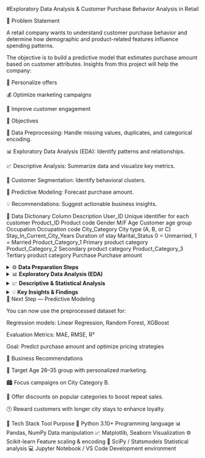 #Exploratory Data Analysis & Customer Purchase Behavior Analysis in Retail

📌 Problem Statement

A retail company wants to understand customer purchase behavior and determine how demographic and product-related features influence spending patterns.

The objective is to build a predictive model that estimates purchase amount based on customer attributes.
Insights from this project will help the company:

🎯 Personalize offers

💰 Optimize marketing campaigns

🤝 Improve customer engagement

🎯 Objectives

🧹 Data Preprocessing: Handle missing values, duplicates, and categorical encoding.

📊 Exploratory Data Analysis (EDA): Identify patterns and relationships.

📈 Descriptive Analysis: Summarize data and visualize key metrics.

👥 Customer Segmentation: Identify behavioral clusters.

🤖 Predictive Modeling: Forecast purchase amount.

💡 Recommendations: Suggest actionable business insights.

🧾 Data Dictionary
Column	Description
User_ID	Unique identifier for each customer
Product_ID	Product code
Gender	M/F
Age	Customer age group
Occupation	Occupation code
City_Category	City type (A, B, or C)
Stay_In_Current_City_Years	Duration of stay
Marital_Status	0 = Unmarried, 1 = Married
Product_Category_1	Primary product category
Product_Category_2	Secondary product category
Product_Category_3	Tertiary product category
Purchase	Purchase amount
<details> <summary>⚙️ <b>Data Preparation Steps</b></summary>
🧩 1️⃣ Importing Libraries
import numpy as np
import pandas as pd
import matplotlib.pyplot as plt
import seaborn as sns

🧩 2️⃣ Data Loading & Merging

Loaded two CSVs — demographics and purchase details

Merged using User_ID

Saved combined dataset as BlackFridaySales.csv

🧩 3️⃣ Data Cleaning

Handled missing values (Product_Category_2, Product_Category_3)

Converted categorical columns (Age, Gender, City_Category)

Dropped duplicates

🧩 4️⃣ Feature Engineering

Created Total_Products_Bought

Applied Min-Max Scaling to Purchase

One-Hot Encoded categorical variables

</details>
<details> <summary>📊 <b>Exploratory Data Analysis (EDA)</b></summary>
🔹 Visualizations

Histogram for purchase distribution

Bar plots for gender & age distribution

Scatter: Purchase vs. Total Products Bought

Box plot for outlier detection

🔹 Key Insights
Factor	Observation
Gender	Males spend more than females
Age Group	26–35 years = highest spenders
City Category	City B dominates in purchases
Marital Status	Little difference in spend between married/unmarried
Stay Duration	Customers living 2+ years spend more
</details>
<details> <summary>📈 <b>Descriptive & Statistical Analysis</b></summary>
🧮 Summary Stats

Mean, Median, Std Dev, Percentiles of numerical features

Frequency count of categorical features

🧪 Hypothesis Tests
Test	Purpose	Result
T-Test	Compare Product_Category_1 vs. 2	No significant difference
ANOVA	Variance across categories	No significant difference
Chi-Square	Relationship between categories	Weak dependency
</details>
<details> <summary>💡 <b>Key Insights & Findings</b></summary>
Insight	Result
👥 Highest Spending Age Group	26–35 years
👨‍🦱 Highest Spending Gender	Male
🏙️ Highest Spending City	City B
💍 Higher Spending Marital Status	Married
📦 Top Product Categories	1, 5, 8, 11, 2
</details>
🧠 Next Step — Predictive Modeling

You can now use the preprocessed dataset for:

Regression models: Linear Regression, Random Forest, XGBoost

Evaluation Metrics: MAE, RMSE, R²

Goal: Predict purchase amount and optimize pricing strategies

💼 Business Recommendations

🎯 Target Age 26–35 group with personalized marketing.

🏙️ Focus campaigns on City Category B.

💸 Offer discounts on popular categories to boost repeat sales.

🕒 Reward customers with longer city stays to enhance loyalty.

🧰 Tech Stack
Tool	Purpose
🐍 Python 3.10+	Programming language
📊 Pandas, NumPy	Data manipulation
📈 Matplotlib, Seaborn	Visualization
⚙️ Scikit-learn	Feature scaling & encoding
🧪 SciPy / Statsmodels	Statistical analysis
💻 Jupyter Notebook / VS Code	Development environment
